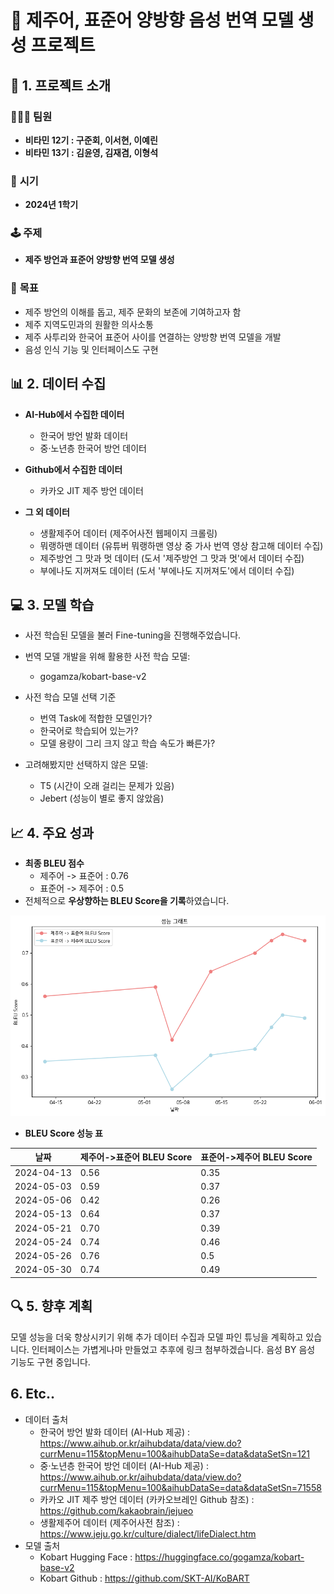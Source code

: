 # 🌊 제주어, 표준어 양방향 음성 번역 모델 생성 프로젝트

## 🎯 1. 프로젝트 소개
### 🧑‍🤝‍🧑 **팀원**
- **비타민 12기 : 구준회, 이서현, 이예린**
- **비타민 13기 : 김윤영, 김재겸, 이형석**

### 📅 **시기**
- **2024년 1학기**

### 🕹️ **주제**
- **제주 방언과 표준어 양방향 번역 모델 생성**

### 🎯 **목표**
- 제주 방언의 이해를 돕고, 제주 문화의 보존에 기여하고자 함
- 제주 지역도민과의 원활한 의사소통
- 제주 사투리와 한국어 표준어 사이를 연결하는 양방향 번역 모델을 개발
- 음성 인식 기능 및 인터페이스도 구현

## 📊 2. 데이터 수집
- **AI-Hub에서 수집한 데이터**
  - 한국어 방언 발화 데이터
  - 중·노년층 한국어 방언 데이터

- **Github에서 수집한 데이터**
  - 카카오 JIT 제주 방언 데이터

- **그 외 데이터**
  - 생활제주어 데이터 (제주어사전 웹페이지 크롤링)
  - 뭐랭하맨 데이터 (유튜버 뭐랭하맨 영상 중 가사 번역 영상 참고해 데이터 수집)
  - 제주방언 그 맛과 멋 데이터 (도서 '제주방언 그 맛과 멋'에서 데이터 수집)
  - 부에나도 지꺼져도 데이터 (도서 '부에나도 지꺼져도'에서 데이터 수집)

## 💻 3. 모델 학습
- 사전 학습된 모델을 불러 Fine-tuning을 진행해주었습니다.

- 번역 모델 개발을 위해 활용한 사전 학습 모델:
  - gogamza/kobart-base-v2

- 사전 학습 모델 선택 기준
  - 번역 Task에 적합한 모델인가?
  - 한국어로 학습되어 있는가?
  - 모델 용량이 그리 크지 않고 학습 속도가 빠른가?

- 고려해봤지만 선택하지 않은 모델:
  - T5 (시간이 오래 걸리는 문제가 있음)
  - Jebert (성능이 별로 좋지 않았음)

## 📈 4. 주요 성과
- **최종 BLEU 점수**
    - 제주어 -> 표준어 : 0.76
    - 표준어 -> 제주어 : 0.5
- 전체적으로 **우상향하는 BLEU Score을 기록**하였습니다.
<img src="Picture_polder/BLEU_Score_graph.png" alt="BLEU Score 시각화" width="600"/>

- **BLEU Score 성능 표**

|날짜|제주어->표준어 BLEU Score|표준어->제주어 BLEU Score|
|-----|-------------------------|-------------------------|
|2024-04-13|0.56|0.35|
|2024-05-03|0.59|0.37|
|2024-05-06|0.42|0.26|
|2024-05-13|0.64|0.37|
|2024-05-21|0.70|0.39|
|2024-05-24|0.74|0.46|
|2024-05-26|0.76|0.5|
|2024-05-30|0.74|0.49|

## 🔍 5. 향후 계획
모델 성능을 더욱 향상시키기 위해 추가 데이터 수집과 모델 파인 튜닝을 계획하고 있습니다.
인터페이스는 가볍게나마 만들었고 추후에 링크 첨부하겠습니다.
음성 BY 음성 기능도 구현 중입니다.

## 6. Etc..
- 데이터 출처
  - 한국어 방언 발화 데이터 (AI-Hub 제공) : https://www.aihub.or.kr/aihubdata/data/view.do?currMenu=115&topMenu=100&aihubDataSe=data&dataSetSn=121
  - 중·노년층 한국어 방언 데이터 (AI-Hub 제공) : https://www.aihub.or.kr/aihubdata/data/view.do?currMenu=115&topMenu=100&aihubDataSe=data&dataSetSn=71558
  - 카카오 JIT 제주 방언 데이터 (카카오브레인 Github 참조) : https://github.com/kakaobrain/jejueo
  - 생활제주어 데이터 (제주어사전 참조) : https://www.jeju.go.kr/culture/dialect/lifeDialect.htm
- 모델 출처
  - Kobart Hugging Face : https://huggingface.co/gogamza/kobart-base-v2
  - Kobart Github : https://github.com/SKT-AI/KoBART
